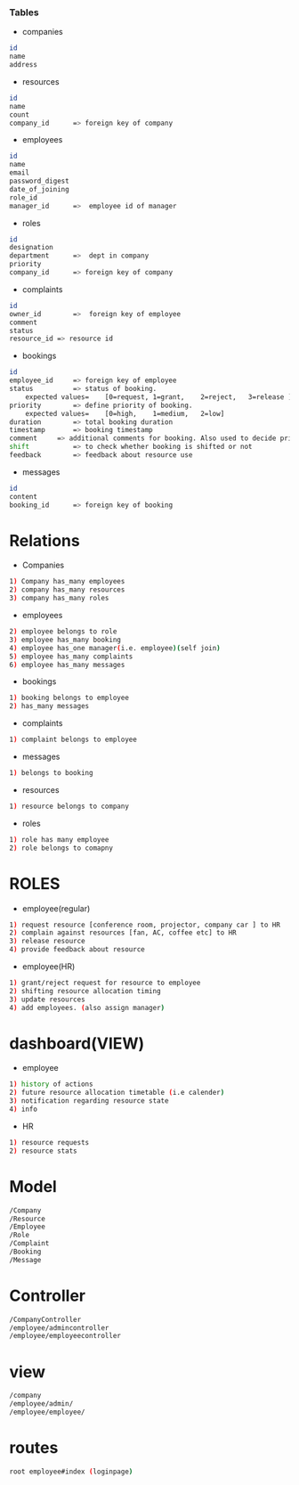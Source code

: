 

### Tables

* companies
```sh
id
name
address
```


* resources
```sh
id
name
count
company_id		=> foreign key of company
```

* employees
```sh
id
name
email
password_digest
date_of_joining
role_id
manager_id		=>	employee id of manager
```

* roles
```sh
id
designation	
department		=>	dept in company
priority		
company_id		=> foreign key of company    
```
* complaints
```sh
id
owner_id		=> 	foreign key of employee  
comment
status
resource_id	=> resource id
```

* bookings
```sh
id
employee_id		=> foreign key of employee 
status			=> status of booking.   
    expected values=	[0=request,	1=grant,	2=reject,	3=release ]
priority		=> define priority of booking. 
    expected values=	[0=high,	1=medium,	2=low]
duration		=> total booking duration
timestamp		=> booking timestamp
comment		=> additional comments for booking. Also used to decide priority of booking.
shift			=> to check whether booking is shifted or not
feedback		=> feedback about resource use

```

* messages
```sh
id
content	
booking_id		=> foreign key of booking
```



# Relations

* Companies
```sh
1) Company has_many employees
2) company has_many resources
3) company has_many roles
```

* employees
```sh
2) employee belongs to role
3) employee has_many booking
4) employee has_one manager(i.e. employee)(self join)
5) employee has_many complaints
6) employee has_many messages
```

* bookings
```sh
1) booking belongs to employee
2) has_many messages
```

* complaints
```sh
1) complaint belongs to employee
```

* messages
```sh
1) belongs to booking

```
* resources
```sh
1) resource belongs to company

```
* roles
```sh
1) role has many employee
2) role belongs to comapny
```

# ROLES

* employee(regular)
```sh
1) request resource [conference room, projector, company car ] to HR
2) complain against resources [fan, AC, coffee etc] to HR
3) release resource
4) provide feedback about resource
```

* employee(HR)
```sh
1) grant/reject request for resource to employee
2) shifting resource allocation timing
3) update resources
4) add employees. (also assign manager)
```


# dashboard(VIEW)

* employee
```sh
1) history of actions
2) future resource allocation timetable (i.e calender)
3) notification regarding resource state
4) info  
```

* HR
```sh
1) resource requests
2) resource stats
```



# Model
```sh 
/Company
/Resource
/Employee
/Role 
/Complaint
/Booking
/Message
```


# Controller
```sh
/CompanyController
/employee/admincontroller
/employee/employeecontroller
```

# view
```sh
/company
/employee/admin/
/employee/employee/
```

# routes
```sh
root employee#index	(loginpage)
```

